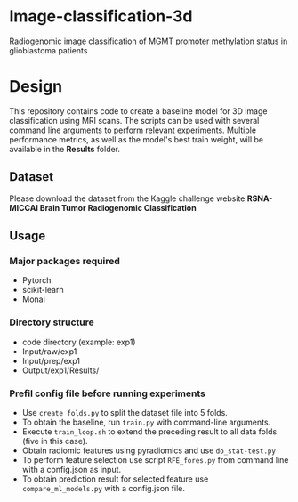 # Image-classification-3d
Radiogenomic image classification of MGMT promoter methylation status in glioblastoma patients

# Design
This repository contains code to create a baseline model for 3D image classification using MRI scans. The scripts can be used with several command line arguments to perform relevant experiments. Multiple performance metrics, as well as the model's best train weight, will be available in the **Results** folder.

## Dataset 
Please download the dataset from the Kaggle challenge website **RSNA-MICCAI Brain Tumor Radiogenomic Classification**

## Usage
### Major packages required
* Pytorch
* scikit-learn
* Monai

### Directory structure
* code directory (example: exp1)
* Input/raw/exp1
* Input/prep/exp1
* Output/exp1/Results/
### Prefil config file before running experiments
* Use ```create_folds.py``` to split the dataset file into 5 folds.
* To obtain the baseline, run ```train.py``` with command-line arguments.
* Execute ```train_loop.sh``` to extend the preceding result to all data folds (five in this case).
* Obtain radiomic features using pyradiomics and use ```do_stat-test.py```
* To perform feature selection use script ```RFE_fores.py``` from command line with a config.json as input.
* To obtain prediction result for selected feature use ```compare_ml_models.py``` with a config.json file.

